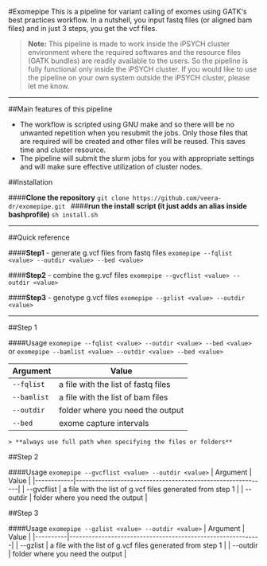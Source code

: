 
#Exomepipe
This is a pipeline for variant calling of exomes using GATK's best practices workflow.  In a nutshell, you input fastq files (or aligned bam files) and in just 3 steps, you get the vcf files. 

>**Note:** 
This pipeline is made to work inside the iPSYCH cluster environment where the required softwares and the resource files (GATK bundles) are readily available to the users. So the pipeline is fully functional only inside the iPSYCH cluster. If you would like to use the pipeline on your own system outside the iPSYCH cluster, please let me know.

------

##Main features of this pipeline 
- The workflow is scripted using GNU make and so there will be no unwanted repetition when you resubmit the jobs. Only those files that are required will be created and other files will be reused. This saves time and cluster resource. 
- The pipeline will submit the slurm jobs for you with appropriate settings and  will make sure effective utilization of cluster nodes. 



##Installation

####**Clone the repository**
`git clone https://github.com/veera-dr/exomepipe.git
`
####**run the install script (it just adds an alias inside bashprofile)**
`sh install.sh`


----------


##Quick reference

####**Step1** -  generate g.vcf files from fastq files
`exomepipe --fqlist <value> --outdir <value> --bed <value>`

####**Step2** - combine the g.vcf files
`exomepipe --gvcflist <value> --outdir <value>`

####**Step3** - genotype g.vcf files
`exomepipe --gzlist <value> --outdir <value>`


----------


##Step 1

####Usage
`exomepipe --fqlist <value> --outdir <value> --bed <value>`
or
`exomepipe --bamlist <value> --outdir <value> --bed <value>`

| Argument | Value                                                                   |
|----------|-------------------------------------------------------------------------|
| `--fqlist` | a file with the list of fastq files  |
| `--bamlist` | a file with the list of bam files  |
| `--outdir` | folder where you need the output                                        |
| `--bed`    | exome capture intervals                                                 |

	> **always use full path when specifying the files or folders**

##Step 2

####Usage
`exomepipe --gvcflist <value> --outdir <value>`
| Argument   | Value                                                      |
|------------|------------------------------------------------------------|
| --gvcflist | a file with the  list of g.vcf files generated from step 1 |
| --outdir   | folder where you need the output                           |

##Step 3

####Usage
`exomepipe --gzlist <value> --outdir <value>`
| Argument | Value                                                      |
|----------|------------------------------------------------------------|
| --gzlist | a file with the  list of g.vcf files generated from step 1 |
| --outdir | folder where you need the output                           |

